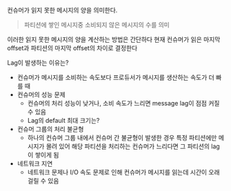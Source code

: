 
컨슈머가 읽지 못한 메시지의 양을 의미한다.
> 파티션에 쌓인 메시지중 소비되지 않은 메시지의 수를 의미


이러한 읽지 못한 메시지의 양을 계산하는 방법은 간단하다
현재 컨슈머가 읽은 마지막 offset과 파티션의 마지막 offset의 차이로 결정한다

Lag이 발생하는 이유는?
- 컨슈머가 메시지를 소비하는 속도보다 프로듀서가 메시지를 생산하는 속도가 더 빠를 때
- 컨슈머의 성능 문제
	- 컨슈머의 처리 성능이 낮거나, 소비 속도가 느리면 message lag이 점점 커질 수 있음
	- Lag의 default 최대 크기는?
- 컨슈머 그룹의 처리 불균형
	- 하나의 컨슈머 그룹 내에서 컨슈머 간 불균형이 발생한 경우 특정 파티션에만 메시지가 몰려 있어 해당 파티션을 처리하는 컨슈머가 느리다면 그 파티션의 lag이 쌓이게 됨
- 네트워크 지연
	- 네트워크 문제나 I/O 속도 문제로 인해 컨슈머가 메시지를 읽는데 시간이 오래 걸릴 수 있음

